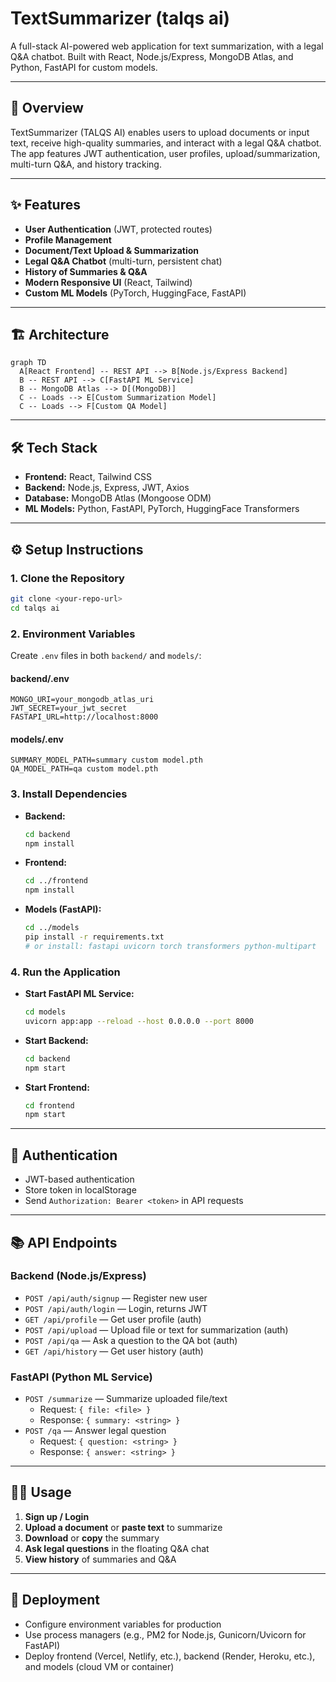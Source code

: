 # TextSummarizer (talqs ai)

A full-stack AI-powered web application for text summarization, with a legal Q&A chatbot. Built with React, Node.js/Express, MongoDB Atlas, and Python, FastAPI for custom models.

---

## 🚀 Overview

TextSummarizer (TALQS AI) enables users to upload documents or input text, receive high-quality summaries, and interact with a legal Q&A chatbot. The app features JWT authentication, user profiles, upload/summarization, multi-turn Q&A, and history tracking.

---

## ✨ Features

- **User Authentication** (JWT, protected routes)
- **Profile Management**
- **Document/Text Upload & Summarization**
- **Legal Q&A Chatbot** (multi-turn, persistent chat)
- **History of Summaries & Q&A**
- **Modern Responsive UI** (React, Tailwind)
- **Custom ML Models** (PyTorch, HuggingFace, FastAPI)

---

## 🏗️ Architecture

```mermaid
graph TD
  A[React Frontend] -- REST API --> B[Node.js/Express Backend]
  B -- REST API --> C[FastAPI ML Service]
  B -- MongoDB Atlas --> D[(MongoDB)]
  C -- Loads --> E[Custom Summarization Model]
  C -- Loads --> F[Custom QA Model]
```

---

## 🛠️ Tech Stack

- **Frontend:** React, Tailwind CSS
- **Backend:** Node.js, Express, JWT, Axios
- **Database:** MongoDB Atlas (Mongoose ODM)
- **ML Models:** Python, FastAPI, PyTorch, HuggingFace Transformers

---

## ⚙️ Setup Instructions

### 1. Clone the Repository

```bash
git clone <your-repo-url>
cd talqs ai
```

### 2. Environment Variables

Create `.env` files in both `backend/` and `models/`:

#### backend/.env

```
MONGO_URI=your_mongodb_atlas_uri
JWT_SECRET=your_jwt_secret
FASTAPI_URL=http://localhost:8000
```

#### models/.env

```
SUMMARY_MODEL_PATH=summary custom model.pth
QA_MODEL_PATH=qa custom model.pth
```

### 3. Install Dependencies

- **Backend:**
  ```bash
  cd backend
  npm install
  ```
- **Frontend:**
  ```bash
  cd ../frontend
  npm install
  ```
- **Models (FastAPI):**
  ```bash
  cd ../models
  pip install -r requirements.txt
  # or install: fastapi uvicorn torch transformers python-multipart
  ```

### 4. Run the Application

- **Start FastAPI ML Service:**
  ```bash
  cd models
  uvicorn app:app --reload --host 0.0.0.0 --port 8000
  ```
- **Start Backend:**
  ```bash
  cd backend
  npm start
  ```
- **Start Frontend:**
  ```bash
  cd frontend
  npm start
  ```

---

## 🔑 Authentication

- JWT-based authentication
- Store token in localStorage
- Send `Authorization: Bearer <token>` in API requests

---

## 📚 API Endpoints

### Backend (Node.js/Express)

- `POST /api/auth/signup` — Register new user
- `POST /api/auth/login` — Login, returns JWT
- `GET /api/profile` — Get user profile (auth)
- `POST /api/upload` — Upload file or text for summarization (auth)
- `POST /api/qa` — Ask a question to the QA bot (auth)
- `GET /api/history` — Get user history (auth)

### FastAPI (Python ML Service)

- `POST /summarize` — Summarize uploaded file/text
  - Request: `{ file: <file> }`
  - Response: `{ summary: <string> }`
- `POST /qa` — Answer legal question
  - Request: `{ question: <string> }`
  - Response: `{ answer: <string> }`

---

## 🧑‍💻 Usage

1. **Sign up / Login**
2. **Upload a document** or **paste text** to summarize
3. **Download** or **copy** the summary
4. **Ask legal questions** in the floating Q&A chat
5. **View history** of summaries and Q&A

---

## 🚀 Deployment

- Configure environment variables for production
- Use process managers (e.g., PM2 for Node.js, Gunicorn/Uvicorn for FastAPI)
- Deploy frontend (Vercel, Netlify, etc.), backend (Render, Heroku, etc.), and models (cloud VM or container)
